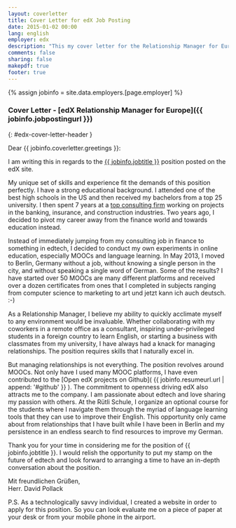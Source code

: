 ```yaml
---
layout: coverletter
title: Cover Letter for edX Job Posting
date: 2015-01-02 00:00
lang: english
employer: edx
description: "This my cover letter for the Relationship Manager for Europe (Contract Role) position."
comments: false
sharing: false
makepdf: true
footer: true
---
```

{% assign jobinfo = site.data.employers.[page.employer] %}
### Cover Letter - [edX Relationship Manager for Europe]({{ jobinfo.jobpostingurl }})
{: #edx-cover-letter-header }

Dear {{ jobinfo.coverletter.greetings }}:

I am writing this in regards to the [{{ jobinfo.jobtitle }}]({{jobinfo.jobpostingurl}}) position posted on the edX site.

My unique set of skills and experience fit the demands of this position perfectly.  I have a strong educational background.  I attended one of the best high schools in the US and then received my bachelors from a top 25 university.  I then spent 7 years at a [top consulting firm](http://www.navigant.com) working on projects in the banking, insurance, and construction industries.  Two years ago, I decided to pivot my career away from the finance world and towards education instead.

Instead of immediately jumping from my consulting job in finance to something in edtech, I decided to conduct my own experiments in online education, especially MOOCs and language learning.  In May 2013, I moved to Berlin, Germany without a job, without knowing a single person in the city, and without speaking a single word of German.  Some of the results?  I have started over 50 MOOCs are many different platforms and received over a dozen certificates from ones that I completed in subjects ranging from computer science to marketing to art und jetzt kann ich auch deutsch.  :-)

As a Relationship Manager, I believe my ability to quickly acclimate myself to any environment would be invaluable.  Whether collaborating with my coworkers in a remote office as a consultant, inspiring under-privileged students in a foreign country to learn English, or starting a business with classmates from my university, I have always had a knack for managing relationships.  The position requires skills that I naturally excel in.

But managing relationships is not everything.  The position revolves around MOOCs.  Not only have I used many MOOC platforms, I have even contributed to the [Open edX projects on Github]( {{ jobinfo.resumeurl.url | append: '#github' }} ).  The commitment to openness driving edX also attracts me to the company.  I am passionate about edtech and love sharing my passion with others.  At the Rütli Schule, I organize an optional course for the students where I navigate them through the myriad of language learning tools that they can use to improve their English.  This opportunity only came about from relationships that I have built while I have been in Berlin and my persistence in an endless search to find resources to improve my German.

Thank you for your time in considering me for the position of {{ jobinfo.jobtitle }}.  I would relish the opportunity to put my stamp on the future of edtech and look forward to arranging a time to have an in-depth conversation about the position.

Mit freundlichen Grüßen,  
Herr. David Pollack

P.S. As a technologically savvy individual, I created a website in order to apply for this position.  So you can look evaluate me on a piece of paper at your desk or from your mobile phone in the airport.